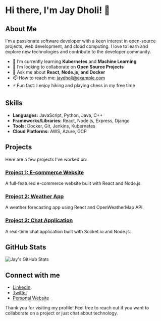 # Hi there, I'm Jay Dholi! 👋

## About Me
I'm a passionate software developer with a keen interest in open-source projects, web development, and cloud computing. I love to learn and explore new technologies and contribute to the developer community.

- 🌱 I’m currently learning **Kubernetes** and **Machine Learning**
- 👯 I’m looking to collaborate on **Open Source Projects**
- 💬 Ask me about **React, Node.js, and Docker**
- 📫 How to reach me: [jaydholi@example.com](mailto:jaydholi@example.com)
- ⚡ Fun fact: I enjoy hiking and playing chess in my free time

## Skills
- **Languages:** JavaScript, Python, Java, C++
- **Frameworks/Libraries:** React, Node.js, Express, Django
- **Tools:** Docker, Git, Jenkins, Kubernetes
- **Cloud Platforms:** AWS, Azure, GCP

## Projects
Here are a few projects I've worked on:

### [Project 1: E-commerce Website](https://github.com/jaydholi/ecommerce-website)
A full-featured e-commerce website built with React and Node.js.

### [Project 2: Weather App](https://github.com/jaydholi/weather-app)
A weather forecasting app using React and OpenWeatherMap API.

### [Project 3: Chat Application](https://github.com/jaydholi/chat-app)
A real-time chat application built with Socket.io and Node.js.

## GitHub Stats
![Jay's GitHub Stats](https://github-readme-stats.vercel.app/api?username=jaydholi&show_icons=true&theme=radical)

## Connect with me
- [LinkedIn](https://www.linkedin.com/in/jaydholi)
- [Twitter](https://twitter.com/jaydholi)
- [Personal Website](https://jaydholi.dev)

Thank you for visiting my profile! Feel free to reach out if you want to collaborate on a project or just chat about technology.
